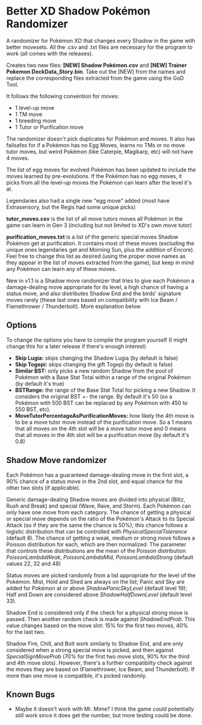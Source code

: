 # Better XD Shadow Pokémon Randomizer
A randomizer for Pokémon XD that changes every Shadow in the game with better movesets. All the .csv and .txt files are necessary for the program to work (all comes with the releases).

Creates two new files: **[NEW] Shadow Pokémon.csv** and **[NEW] Trainer Pokemon DeckData_Story.bin**. Take out the [NEW] from the names and replace the corresponding files extracted from the game using the GoD Tool.

It follows the following convention for moves:
* 1 level-up move
* 1 TM move
* 1 breeding move
* 1 Tutor or Purification move

The randomizer doesn't pick duplicates for Pokémon and moves. It also has failsafes for if a Pokémon has no Egg Moves, learns no TMs or no move tutor moves, but weird Pokémon (like Caterpie, Magikarp, etc) will not have 4 moves.

The list of egg moves for evolved Pokémon has been updated to include the moves learned by pre-evolutions. If the Pokémon has no egg moves, it picks from all the level-up moves the Pokémon can learn after the level it's at.

Legendaries also had a single new "egg move" added (most have Extrasensory, but the Regis had some unique picks)

**tutor_moves.csv** is the list of all move tutors moves all Pokémon in the game can learn in Gen 3 (including but not limited to XD's own move tutor)

**purification_moves.txt** is a list of the generic special moves Shadow Pokémon get at purification. It contains most of these moves (excluding the unique ones legendaries get and Morning Sun, plus the addition of Encore). Feel free to change this list as desired (using the proper move names as they appear in the list of moves extracted from the game), but keep in mind any Pokémon can learn any of these moves.

New in v1.1 is a Shadow move randomizer that tries to give each Pokémon a damage-dealing move appropriate for its level, a high chance of having a status move, and also distributes Shadow End and the birds' signature moves rarely (these last ones based on compatibility with Ice Beam / Flamethrower / Thunderbolt). More explanation below.

## Options
To change the options you have to compile the program yourself (I might change this for a later release if there's enough interest)

* **Skip Lugia:** skips changing the Shadow Lugia (by default is false)
* **Skip Togepi:** skips changing the gift Togepi (by default is false)
* **Similar BST:** only picks a new random Shadow from the pool of Pokémon with a Base Stat Total within a range of the original Pokémon (by default it's true)
* **BSTRange:** the range of the Base Stat Total for picking a new Shadow. It considers the original BST +- the range. By default it's 50 (so a Pokémon with 500 BST can be replaced by any Pokémon with 450 to 550 BST, etc).
* **MoveTutorPercentageAsPurificationMoves:** how likely the 4th move is to be a move tutor move instead of the purification move. So a 1 means that all moves on the 4th slot will be a move tutor move and 0 means that all moves in the 4th slot will be a purification move (by default it's 0.8)

## Shadow Move randomizer
Each Pokémon has a guaranteed damage-dealing move in the first slot, a 90% chance of a status move in the 2nd slot, and equal chance for the other two slots (if applicable).

Generic damage-dealing Shadow moves are divided into physical (Blitz, Rush and Break) and special (Wave, Rave, and Storm). Each Pokémon can only have one move from each category. The chance of getting a physical or special move depends on the ratio of the Pokémon's Attack to its Special Attack (so if they are the same the chance is 50%); this chance follows a logistic distribution that can be controlled with *PhysicalSpecialTolerance* (default 8). The chance of getting a weak, medium or strong move follows a Poisson distribution for each, which are then normalized. The parameter that controls these distributions are the mean of the Poisson distribution *PoissonLambdaWeak*, *PoissonLambdaMid*, *PoissonLambdaStrong* (default values 22, 32 and 48)

Status moves are picked randomly from a list appropriate for the level of the Pokémon. Mist, Hold and Shed are always on the list; Panic and Sky are added for Pokémon at or above *ShadowPanicSkyLevel* (default level 19); Half and Down are considered above *ShadowHalfDownLevel* (default level 33).

Shadow End is considered only if the check for a physical strong move is passed. Then another random check is made against *ShadowEndProb*. This value changes based on the move slot: 15% for the first two moves, 40% for the last two.

Shadow Fire, Chill, and Bolt work similarly to Shadow End, and are only considered when a strong special move is picked, and then against *SpecialSignMoveProb* (70% for the first two move slots, 90% for the third and 4th move slots). However, there's a further compatibilty check against the moves they are based on (Flamethrower, Ice Beam, and Thunderbolt). If more than one move is compatible, it's picked randomly.

## Known Bugs
* Maybe it doesn't work with Mr. Mime? I think the game *could* potentially still work since it does get the number, but more testing could be done.
